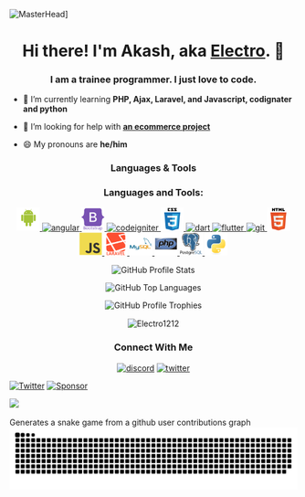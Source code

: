 ![MasterHead](https://1.bp.blogspot.com/-7A4WynwLsMw/XbBpCXG8fHI/AAAAAAAAMt4/uOa1bpLskYgrwGbllhSu2SDj_Mig8SXJQCLcBGAsYHQ/s1600/2000_600px.gif)]

<h1 align="center">Hi there! I'm Akash, aka <a href="https://github.com/Electro1212">Electro</a>. 👋</h1>
<h3 align="center">I am a trainee programmer. I just love to code.</h3>

- 🌱 I’m currently learning **PHP, Ajax, Laravel, and Javascript, codignater and python**

- 🤝 I’m looking for help with **[an ecommerce project](https://github.com/Electro1212/Ecommerce-1st-Project)**

- 😄 My pronouns are **he/him**


<h3 align="center">Languages & Tools</h3>

<h3 align="center">Languages and Tools:</h3>
<p align="center"> <a href="https://developer.android.com" target="_blank" rel="noreferrer"> <img src="https://raw.githubusercontent.com/devicons/devicon/master/icons/android/android-original-wordmark.svg" alt="android" width="40" height="40"/> </a> <a href="https://angular.io" target="_blank" rel="noreferrer"> <img src="https://angular.io/assets/images/logos/angular/angular.svg" alt="angular" width="40" height="40"/> </a> <a href="https://getbootstrap.com" target="_blank" rel="noreferrer"> <img src="https://raw.githubusercontent.com/devicons/devicon/master/icons/bootstrap/bootstrap-plain-wordmark.svg" alt="bootstrap" width="40" height="40"/> </a> <a href="https://codeigniter.com" target="_blank" rel="noreferrer"> <img src="https://cdn.worldvectorlogo.com/logos/codeigniter.svg" alt="codeigniter" width="40" height="40"/> </a> <a href="https://www.w3schools.com/css/" target="_blank" rel="noreferrer"> <img src="https://raw.githubusercontent.com/devicons/devicon/master/icons/css3/css3-original-wordmark.svg" alt="css3" width="40" height="40"/> </a> <a href="https://dart.dev" target="_blank" rel="noreferrer"> <img src="https://www.vectorlogo.zone/logos/dartlang/dartlang-icon.svg" alt="dart" width="40" height="40"/> </a> <a href="https://flutter.dev" target="_blank" rel="noreferrer"> <img src="https://www.vectorlogo.zone/logos/flutterio/flutterio-icon.svg" alt="flutter" width="40" height="40"/> </a> <a href="https://git-scm.com/" target="_blank" rel="noreferrer"> <img src="https://www.vectorlogo.zone/logos/git-scm/git-scm-icon.svg" alt="git" width="40" height="40"/> </a> <a href="https://www.w3.org/html/" target="_blank" rel="noreferrer"> <img src="https://raw.githubusercontent.com/devicons/devicon/master/icons/html5/html5-original-wordmark.svg" alt="html5" width="40" height="40"/> </a> <a href="https://developer.mozilla.org/en-US/docs/Web/JavaScript" target="_blank" rel="noreferrer"> <img src="https://raw.githubusercontent.com/devicons/devicon/master/icons/javascript/javascript-original.svg" alt="javascript" width="40" height="40"/> </a> <a href="https://laravel.com/" target="_blank" rel="noreferrer"> <img src="https://raw.githubusercontent.com/devicons/devicon/master/icons/laravel/laravel-plain-wordmark.svg" alt="laravel" width="40" height="40"/> </a> <a href="https://www.mysql.com/" target="_blank" rel="noreferrer"> <img src="https://raw.githubusercontent.com/devicons/devicon/master/icons/mysql/mysql-original-wordmark.svg" alt="mysql" width="40" height="40"/> </a> <a href="https://www.php.net" target="_blank" rel="noreferrer"> <img src="https://raw.githubusercontent.com/devicons/devicon/master/icons/php/php-original.svg" alt="php" width="40" height="40"/> </a> <a href="https://www.postgresql.org" target="_blank" rel="noreferrer"> <img src="https://raw.githubusercontent.com/devicons/devicon/master/icons/postgresql/postgresql-original-wordmark.svg" alt="postgresql" width="40" height="40"/> </a> <a href="https://www.python.org" target="_blank" rel="noreferrer"> <img src="https://raw.githubusercontent.com/devicons/devicon/master/icons/python/python-original.svg" alt="python" width="40" height="40"/> </a> </p>

<p align="center">
  <img src="https://github-readme-stats.vercel.app/api?username=Electro1212&show_icons=true&count_private=true" alt="GitHub Profile Stats"/>
</p>

<p align="center">
  <img src="https://github-readme-stats.vercel.app/api/top-langs/?username=Electro1212&layout=compact&card_width=445" alt="GitHub Top Languages"/>
</p>

<p align="center">
  <img src="https://github-profile-trophy.vercel.app/?username=Electro1212&column=4" alt="GitHub Profile Trophies">
</p>

<p  align="center"><img align="center" src="https://github-readme-streak-stats.herokuapp.com/?user=Electro1212&" alt="Electro1212" /></p>

<h3 align="center">Connect With Me</h3>

<p align="center">
<a href="https://top.gg/servers/299308204393889802" target="blank"><img align="center" src="https://simpleicons.org/icons/discord.svg" alt="discord" height="30" width="30"/></a>
<a href="https://twitter.com/AkashElectro" target="blank"><img align="center" src="https://simpleicons.org/icons/twitter.svg" alt="twitter" height="30" width="30"/></a>


[![Twitter](https://img.shields.io/twitter/follow/AkashElectro?label=Twitter&logo=twitter&style=flat-square)](https://twitter.com/Ravendwyr)
[![Sponsor](https://img.shields.io/github/sponsors/Electro1212?label=Sponsors&logo=github+sponsors&style=flat-square)](https://github.com/sponsors/Ravendwyr)

![](https://komarev.com/ghpvc/?username=Electro1212&label=Profile+Views&style=flat-square)

Generates a snake game from a github user contributions graph
![](https://github.com/Platane/snk/raw/output/github-contribution-grid-snake.svg)
